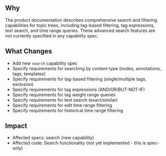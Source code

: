 ## Why
The product documentation describes comprehensive search and filtering capabilities for topic trees, including tag-based filtering, tag expressions, text search, and time range queries. These advanced search features are not currently specified in any capability spec.

## What Changes
- Add new `search` capability spec
- Specify requirements for searching by content type (nodes, annotations, tags, templates)
- Specify requirements for tag-based filtering (single/multiple tags, exclusion)
- Specify requirements for tag expressions (AND/OR/BUT-NOT-IF)
- Specify requirements for tag weight range queries
- Specify requirements for text search (exact/similar)
- Specify requirements for edit time range filtering
- Specify requirements for historical time range filtering

## Impact
- Affected specs: search (new capability)
- Affected code: Search functionality (not yet implemented - this is spec-only)

